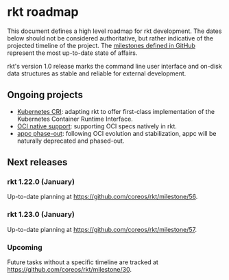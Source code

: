 # rkt roadmap

This document defines a high level roadmap for rkt development.
The dates below should not be considered authoritative, but rather indicative of the projected timeline of the project.
The [milestones defined in GitHub](https://github.com/coreos/rkt/milestones) represent the most up-to-date state of affairs.

rkt's version 1.0 release marks the command line user interface and on-disk data structures as stable and reliable for external development.

## Ongoing projects

- [Kubernetes CRI](https://github.com/coreos/rkt/projects/1): adapting rkt to offer first-class implementation of the Kubernetes Container Runtime Interface.
- [OCI native support](https://github.com/coreos/rkt/projects/4): supporting OCI specs natively in rkt.
- [appc phase-out](https://github.com/coreos/rkt/projects/5): following OCI evolution and stabilization, appc will be naturally deprecated and phased-out.

## Next releases

### rkt 1.22.0 (January)

Up-to-date planning at https://github.com/coreos/rkt/milestone/56.

### rkt 1.23.0 (January)

Up-to-date planning at https://github.com/coreos/rkt/milestone/57.

### Upcoming

Future tasks without a specific timeline are tracked at https://github.com/coreos/rkt/milestone/30.
